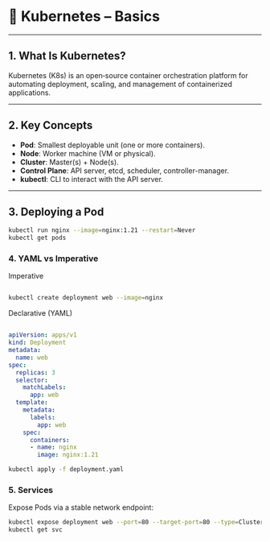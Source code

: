 # 🧩 Kubernetes – Basics

---

## 1. What Is Kubernetes?

Kubernetes (K8s) is an open‑source container orchestration platform for automating deployment, scaling, and management of containerized applications.

---

## 2. Key Concepts

- **Pod**: Smallest deployable unit (one or more containers).  
- **Node**: Worker machine (VM or physical).  
- **Cluster**: Master(s) + Node(s).  
- **Control Plane**: API server, etcd, scheduler, controller-manager.  
- **kubectl**: CLI to interact with the API server.

---

## 3. Deploying a Pod

```bash
kubectl run nginx --image=nginx:1.21 --restart=Never
kubectl get pods
```

### 4. YAML vs Imperative

Imperative

```bash

kubectl create deployment web --image=nginx

```

Declarative (YAML)

```yaml

apiVersion: apps/v1
kind: Deployment
metadata:
  name: web
spec:
  replicas: 3
  selector:
    matchLabels:
      app: web
  template:
    metadata:
      labels:
        app: web
    spec:
      containers:
      - name: nginx
        image: nginx:1.21

```

```bash
kubectl apply -f deployment.yaml

```

### 5. Services

Expose Pods via a stable network endpoint:

```bash
kubectl expose deployment web --port=80 --target-port=80 --type=ClusterIP
kubectl get svc

```
